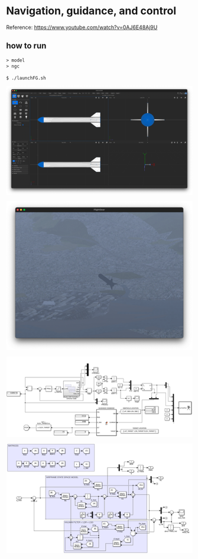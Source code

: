 # Navigation, guidance, and control

Reference: https://www.youtube.com/watch?v=0AJ6E48Aj9U

## how to run
```
> model
> ngc
 
$ ./launchFG.sh
```

![rocket.png](image/rocket.png)

![flight.png](image/flight.png)

![simulink](image/simulink.png)

![simulink2](image/simulink2.png)



